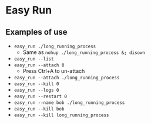 # Easy Run

## Examples of use
- `easy_run ./long_running_process`
    - Same as `nohup ./long_running_process &; disown`
- `easy_run --list`
- `easy_run --attach 0`
    - Press Ctrl+A to un-attach
- `easy_run --attach ./long_running_process`
- `easy_run --kill 0`
- `easy_run --logs 0`
- `easy_run --restart 0`
- `easy_run --name bob ./long_running_process`
- `easy_run --kill bob`
- `easy_run --kill long_running_process`
